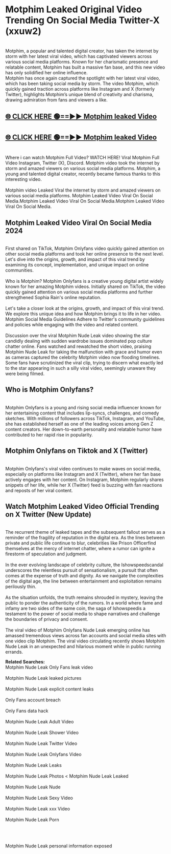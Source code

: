 # Motphim Leaked Original Video Trending On Social Media Twitter-X (xxuw2)

<br>
Motphim, a popular and talented digital creator, has taken the internet by storm with her latest viral video, which has captivated viewers across various social media platforms. Known for her charismatic presence and relatable content, Motphim has built a massive fan base, and this new video has only solidified her online influence.
<br>
Motphim has once again captured the spotlight with her latest viral video, which has been taking social media by storm. The video Motphim, which quickly gained traction across platforms like Instagram and X (formerly Twitter), highlights Motphim’s unique blend of creativity and charisma, drawing admiration from fans and viewers a like.
<br>

## [🌐 CLICK HERE 🟢==►►  Motphim leaked Video ](https://onlyclips.site?title=Motphim&ref=git)

## [🌐 CLICK HERE 🟢==►►  Motphim leaked Video ](https://onlyclips.site?title=Motphim&ref=git)



<br>
Where i can watch Motphim Full Video? WATCH HERE! Viral Motphim Full Video Instagram, Twitter (X), Discord. Motphim video took the internet by storm and amazed viewers on various social media platforms. Motphim, a young and talented digital creator, recently became famous thanks to this interesting video.
<br><br>
Motphim video Leaked Viral the internet by storm and amazed viewers on various social media platforms. Motphim Leaked Video Viral On Social Media.Motphim Leaked Video Viral On Social Media.Motphim Leaked Video Viral On Social Media.
<br>

<h2>Motphim Leaked Video Viral On Social Media 2024</h2>
<br>
First shared on TikTok, Motphim Onlyfans video quickly gained attention on other social media platforms and took her online presence to the next level. Let's dive into the origins, growth, and impact of this viral trend by examining its concept, implementation, and unique impact on online communities.
<br><br>
Who is Motphim? Motphim Onlyfans is a creative young digital artist widely known for her amazing Motphim videos. Initially shared on TikTok, the video quickly gained attention on various social media platforms and further strengthened Sophia Rain's online reputation.
<br><br>
Let's take a closer look at the origins, growth, and impact of this viral trend. We explore this unique idea and how Motphim brings it to life in her video. Motphim Social Media Guidelines Adhere to Twitter's community guidelines and policies while engaging with the video and related content.
<br><br>
Discussion over the viral Motphim Nude Leak video showing the star candidly dealing with sudden wardrobe issues dominated pop culture chatter online. Fans watched and rewatched the short video, praising Motphim Nude Leak for taking the malfunction with grace and humor even as cameras captured the celebrity Motphim video now flooding timelines. Some fans have scrutinized the viral clip, trying to discern what exactly led to the star appearing in such a silly viral video, seemingly unaware they were being filmed.
<br>

<h2>Who is Motphim Onlyfans?</h2>
<br>
Motphim Onlyfans is a young and rising social media influencer known for her entertaining content that includes lip-syncs, challenges, and comedy sketches. With millions of followers across TikTok, Instagram, and YouTube, she has established herself as one of the leading voices among Gen Z content creators. Her down-to-earth personality and relatable humor have contributed to her rapid rise in popularity.
<br>
<h2>Motphim Onlyfans on Tiktok and X (Twitter)</h2>
<br>
Motphim Onlyfans's viral video continues to make waves on social media, especially on platforms like Instagram and X (Twitter), where her fan base actively engages with her content. On Instagram, Motphim regularly shares snippets of her life, while her X (Twitter) feed is buzzing with fan reactions and reposts of her viral content.
<br>
<h2>Watch Motphim Leaked Video Official Trending on X Twitter (New Update)</h2>
<br>
The recurrent theme of leaked tapes and the subsequent fallout serves as a reminder of the fragility of reputation in the digital era. As the lines between private and public life continue to blur, celebrities like Prison Officerfind themselves at the mercy of internet chatter, where a rumor can ignite a firestorm of speculation and judgment.
<br><br>
In the ever evolving landscape of celebrity culture, the Ishowspeedscandal underscores the relentless pursuit of sensationalism, a pursuit that often comes at the expense of truth and dignity. As we navigate the complexities of the digital age, the line between entertainment and exploitation remains perilously thin.
<br><br>
As the situation unfolds, the truth remains shrouded in mystery, leaving the public to ponder the authenticity of the rumors. In a world where fame and infamy are two sides of the same coin, the saga of Ishowspeedis a testament to the power of social media to shape narratives and challenge the boundaries of privacy and consent.
<br><br>
The viral video of Motphim Onlyfans Nude Leak emerging online has amassed tremendous views across fan accounts and social media sites with one video clip Motphim. The viral video circulating recently shows Motphim Nude Leak in an unexpected and hilarious moment while in public running errands.
<br>

<strong>Related Searches:</strong>
<br>
Motphim Nude Leak Only Fans leak video
<br><br>
Motphim Nude Leak leaked pictures
<br><br>
Motphim Nude Leak explicit content leaks
<br><br>
Only Fans account breach
<br><br>
Only Fans data hack
<br><br>
Motphim Nude Leak Adult Video
<br><br>
Motphim Nude Leak Shower Video
<br><br>
Motphim Nude Leak Twitter Video
<br><br>
Motphim Nude Leak Onlyfans Video
<br><br>
Motphim Nude Leak Leaks
<br><br>
Motphim Nude Leak Photos
<
Motphim Nude Leak Leaked
<br><br>
Motphim Nude Leak Nude
<br><br>
Motphim Nude Leak Sexy Video
<br><br>
Motphim Nude Leak xxx Video
<br><br>
Motphim Nude Leak Porn
<br><br>

<br><br>
Motphim Nude Leak personal information exposed